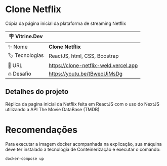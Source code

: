 # Clone Netflix

Cópia da página inicial da plataforma de streaming Netflix

| :placard: Vitrine.Dev |     |
| -------------  | --- |
| :sparkles: Nome        | **Clone Netflix**
| :label: Tecnologias | ReactJS, html, CSS, Boostrap
| :rocket: URL         | https://clone-netflix-weld.vercel.app
| :fire: Desafio     | https://youtu.be/tBweoUiMsDg

## Detalhes do projeto

Réplica da pagina inicial da Netflix feita em ReactJS com o uso do NextJS utilizando a API The Movie DataBase (TMDB)

# Recomendações

Para executar a imagem docker acompanhada na explicação, sua máquina deve ter instalado a tecnologia de Conteinerização e executar o comando:

```
docker-compose up
```
